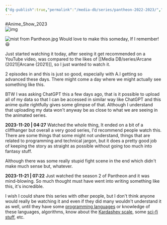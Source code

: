 ```yaml
---
{"dg-publish":true,"permalink":"/media-db/series/pantheon-2022-2023/","title":"Pantheon","tags":["mediaDB/tv/series"],"noteIcon":"1"}
---
```


#Anime_Show_2023  
![img](https://m.media-amazon.com/images/M/MV5BYWRiZGUyNWYtOGQ0Ny00YWY3LWIwN2MtYjhhMmExNDE3YzY4XkEyXkFqcGdeQXVyMTM1MTE1NDMx._V1_SX300.jpg)

![mist from Pantheon.jpg](/img/user/Resources/%F0%9F%93%81%20Files/%F0%9F%93%B8Images/mist%20from%20Pantheon.jpg)
Would love to make this someday, If I remember! 😆

Just started watching it today, after seeing it get recommended on a YouTube video, was compared to the likes of [[Media DB/series/Arcane (2021)\|Arcane (2021)]], so I just wanted to watch it.

2 episodes in and this is just so good, especially with A.I getting so advanced these days. There might come a day where we might actually see something like this.

BTW I was asking ChatGPT this a few days ago, that is it possible to upload all of my data so that I can be accessed in similar way like ChatGPT and this anime quite rightfully gives some glimpse of that. Although I understand that uploading my data won't anyway be as close to what we are seeing in the animated series.

**2023-11-20 | 04:27**
Watched the whole thing, It ended on a bit of a cliffhanger but overall a very good series, I'd recommend people watch this. There are some things that some might not understand, things that are related to programming and technical jargon, but it does a pretty good job of keeping the story as straight as possible without going too much into fantasy stuff.

Although there was some really stupid fight scene in the end which didn't make much sense but, whatever.

**2023-11-21 | 07:22**
Just watched the season 2 of Pantheon and it was mind-blowing. So much thought must have went into writing something like this, it's incredible.

I wish I could share this series with other people, but I don't think anyone would really be watching it and even if they did many wouldn't understand it as well, until they have some [programming languages](https://en.wikipedia.org/wiki/Assembly_language) or knowledge of these languages, algorithms, know about the [Kardashev scale](https://en.wikipedia.org/wiki/Kardashev_scale), some [sci-fi stuff](https://en.wikipedia.org/wiki/Laser_propulsion), etc.